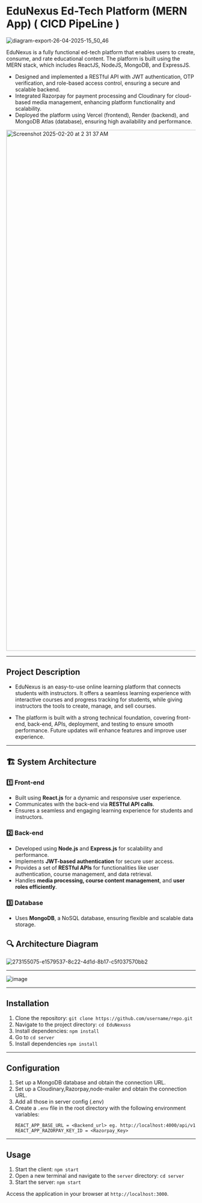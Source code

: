 # EduNexus Ed-Tech Platform (MERN App) ( CICD PipeLine )

![diagram-export-26-04-2025-15_50_46](https://github.com/user-attachments/assets/635e180f-e8bf-408f-8284-5019660bb5b3)


EduNexus is a fully functional ed-tech platform that enables users to create, consume, and rate educational content. The platform is built using the MERN stack, which includes ReactJS, NodeJS, MongoDB, and ExpressJS.

- Designed and implemented a RESTful API with JWT authentication, OTP verification, and role-based access control, ensuring a secure and scalable backend.
- Integrated Razorpay for payment processing and Cloudinary for cloud-based media management, enhancing platform functionality and scalability.
- Deployed the platform using Vercel (frontend), Render (backend), and MongoDB Atlas (database), ensuring high availability and performance.

<img width="1385" alt="Screenshot 2025-02-20 at 2 31 37 AM" src="https://github.com/user-attachments/assets/edc1caec-fba8-447a-bf61-2c80a5a6c8ba" />

---

## Project Description

- EduNexus is an easy-to-use online learning platform that connects students with instructors. It offers a seamless learning experience with interactive courses and progress tracking for students, while giving instructors the tools to create, manage, and sell courses.

- The platform is built with a strong technical foundation, covering front-end, back-end, APIs, deployment, and testing to ensure smooth performance. Future updates will enhance features and improve user experience.
  
---

## 🏗️ System Architecture

### 1️⃣ Front-end

- Built using **React.js** for a dynamic and responsive user experience.
- Communicates with the back-end via **RESTful API calls**.
- Ensures a seamless and engaging learning experience for students and instructors.

### 2️⃣ Back-end

- Developed using **Node.js** and **Express.js** for scalability and performance.
- Implements **JWT-based authentication** for secure user access.
- Provides a set of **RESTful APIs** for functionalities like user authentication, course management, and data retrieval.
- Handles **media processing, course content management**, and **user roles efficiently**.

### 3️⃣ Database

- Uses **MongoDB**, a NoSQL database, ensuring flexible and scalable data storage.

## 🔍 Architecture Diagram

![273155075-e1579537-8c22-4d1d-8b17-c5f037570bb2](https://github.com/user-attachments/assets/9d352315-cfa0-458b-9387-8d3745b5fb37)

---

![image](https://github.com/user-attachments/assets/93625c73-3f4f-45f6-980a-d9af259b2188)

---

## Installation

1. Clone the repository: `git clone https://github.com/username/repo.git`
2. Navigate to the project directory: `cd EduNexuss`
3. Install dependencies: `npm install`
4. Go to `cd server`
5. Install dependencies `npm install`

---

## Configuration

1. Set up a MongoDB database and obtain the connection URL.
2. Set up a Cloudinary,Razorpay,node-mailer and obtain the connection URL.
3. Add all those in server config (.env)
4. Create a `.env` file in the root directory with the following environment variables:
   ```
   REACT_APP_BASE_URL = <Backend_url> eg. http://localhost:4000/api/v1
   REACT_APP_RAZORPAY_KEY_ID = <Razorpay_Key>
   ```

---

## Usage

1. Start the client: `npm start`
2. Open a new terminal and navigate to the `server` directory: `cd server`
3. Start the server: `npm start`

Access the application in your browser at `http://localhost:3000`.







